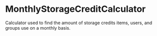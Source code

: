# MonthlyStorageCreditCalculator
Calculator used to find the amount of storage credits items, users, and groups use on a monthly basis. 

